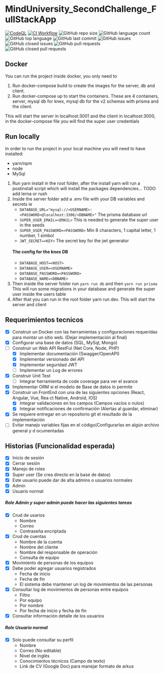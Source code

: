 # MindUniversity_SecondChallenge_FullStackApp

[![CodeQL](https://github.com/JoshuaVM95/MindUniversity_SecondChallenge_FullStackApp/actions/workflows/codeql-analysis.yml/badge.svg)](https://github.com/JoshuaVM95/MindUniversity_SecondChallenge_FullStackApp/actions/workflows/codeql-analysis.yml) [![CI Workflow](https://github.com/JoshuaVM95/MindUniversity_SecondChallenge_FullStackApp/actions/workflows/pull_request.yml/badge.svg)](https://github.com/JoshuaVM95/MindUniversity_SecondChallenge_FullStackApp/actions/workflows/pull_request.yml) ![GitHub repo size](https://img.shields.io/github/repo-size/JoshuaVM95/MindUniversity_SecondChallenge_FullStackApp) ![GitHub language count](https://img.shields.io/github/languages/count/JoshuaVM95/MindUniversity_SecondChallenge_FullStackApp) ![GitHub top language](https://img.shields.io/github/languages/top/JoshuaVM95/MindUniversity_SecondChallenge_FullStackApp) ![GitHub last commit](https://img.shields.io/github/last-commit/JoshuaVM95/MindUniversity_SecondChallenge_FullStackApp) ![GitHub issues](https://img.shields.io/github/issues-raw/JoshuaVM95/MindUniversity_SecondChallenge_FullStackApp) ![GitHub closed issues](https://img.shields.io/github/issues-closed/JoshuaVM95/MindUniversity_SecondChallenge_FullStackApp) ![GitHub pull requests](https://img.shields.io/github/issues-pr/JoshuaVM95/MindUniversity_SecondChallenge_FullStackApp) ![GitHub closed pull requests](https://img.shields.io/github/issues-pr-closed/JoshuaVM95/MindUniversity_SecondChallenge_FullStackApp)

## Docker

You can run the project inside docker, you only need to

1. Run docker-compose build to create the images for the server, db and client.
2. Run docker-compose up to start the containers. These are 4 containers, server, mysql db for knex, mysql db for the v2 schemas with prisma and the client.

This will start the server in localhost:3001 and the client in localhost:3000, in the docker-compose file you will find the super user credentials

## Run locally

In order to run the project in your local machine you will need to have installed:

- yarn/npm
- node
- MySql

1. Run yarn install in the root folder, after the install yarn will run a postinstall script which will install the packages dependencies... TODO add lerna or rush
2. Inside the server folder add a .env file with your DB variables and secrets
   ie
   - `DATABASE_URL="mysql://<USERNAME>:<PASSWORD>@localhost:3306/<DBNAME>"` The prisma database url
   - `SUPER_USER_EMAIL=<EMAIL>` This is needed to generate the super user in the seeds
   - `SUPER_USER_PASSWORD=<PASSWORD>` Min 8 characters, 1 capital letter, 1 number, 1 simbol
   - `JWT_SECRET=<KEY>` The secret key for the jwt generator
   #### The config for the knex DB
   - `DATABASE_HOST=<HOST>`
   - `DATABASE_USER=<USERNAME>`
   - `DATABASE_PASSWORD=<PASSWORD>`
   - `DATABASE_NAME=<DBNAME>`
3. Then inside the server folder run `yarn run db` and then `yarn run prisma` This will run some migrations in your database and generate the super user inside the users table
4. After that you can run in the root folder yarn run dev. This will start the server and client

## Requerimientos tecnicos

- [x] Construir un Docker con las herramientas y configuraciones requeridas para montar
      un sitio web. (Dejar implementación al final)
- [x] Configurar una base de datos (SQL, MySql, Mongo)
- [ ] Construir un Web API RestFul (Net Core, Node, PHP)
  - [x] Implementar documentación (Swagger/OpenAPI)
  - [x] Implementar versionado del API
  - [x] Implementar seguridad JWT
  - [ ] Implementar un Log de errores
- [x] Construir Unit Test
  - [ ] Integrar herramienta de code coverage para ver el avance
- [x] Implementar ORM si el modelo de Base de datos lo permite
- [x] Construir un FrontEnd con una de las siguientes opciones (React, Angular, Vue, Rea
      ct Native, Android, IOS)
  - [x] Integrar validaciones en los campos (Campos vacíos o nulos)
  - [x] Integrar notificaciones de confirmación (Alertas al guardar, eliminar)
- [x] Se requiere entregar en un repositorio git el resultado de la implementación
- [ ] Evitar manejo variables fijas en el código(Configurarlas en algún archivo general y d
      ocumentadas

## Historias (Funcionalidad esperada)

- [x] Inicio de sesión
- [x] Cerrar sesión
- [x] Manejo de roles
- [x] Super user (Se crea directo en la base de datos)
- [x] Este usuario puede dar de alta admins o usuarios normales
- [x] Admin
- [x] Usuario normal

##### Role Admin y super admin puede hacer las siguientes tareas

- [x] Crud de usarios
  - Nombre
  - Correo
  - Contraseña encriptada
- [x] Crud de cuentas
  - Nombre de la cuenta
  - Nombre del cliente
  - Nombre del responsable de operación
  - Consulta de equipo
- [x] Movimiento de personas de los equipos
- [x] Debe poder agregar usuarios registrados
  - Fecha de inicio
  - Fecha de fin
  - El sistema debe mantener un log de movimientos de las personas
- [x] Consultar log de movimientos de personas entre equipos
  - Filtro
  - Por equipo
  - Por nombre
  - Por fecha de inicio y fecha de fin
- [x] Consultar información detalle de los usuarios

##### Role Usuario normal

- [x] Solo puede consultar su perfil
  - Nombre
  - Correo (No editable)
  - Nivel de inglés
  - Conocimientos técnicos (Campo de texto)
  - Link de CV (Google Doc) para manejar formato de arkus
